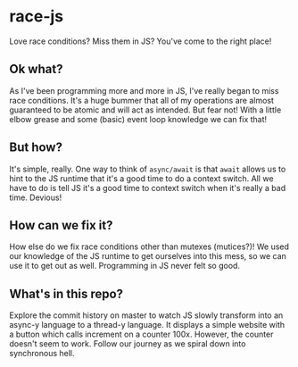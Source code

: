 # race-js
Love race conditions? Miss them in JS? You've come to the right place!

## Ok what?
As I've been programming more and more in JS, I've really began to miss race conditions.
It's a huge bummer that all of my operations are almost guaranteed to be atomic and
will act as intended. But fear not! With a little elbow grease and some (basic) event
loop knowledge we can fix that!

## But how?
It's simple, really. One way to think of `async/await` is that `await` allows us to
hint to the JS runtime that it's a good time to do a context switch. All we have to do
is tell JS it's a good time to context switch when it's really a bad time. Devious!

## How can we fix it?
How else do we fix race conditions other than mutexes (mutices?)! We used our knowledge
of the JS runtime to get ourselves into this mess, so we can use it to get out as well.
Programming in JS never felt so good.

## What's in this repo?
Explore the commit history on master to watch JS slowly transform into an async-y language
to a thread-y language. It displays a simple website with a button which calls increment
on a counter 100x. However, the counter doesn't seem to work. Follow our journey as we
spiral down into synchronous hell.
